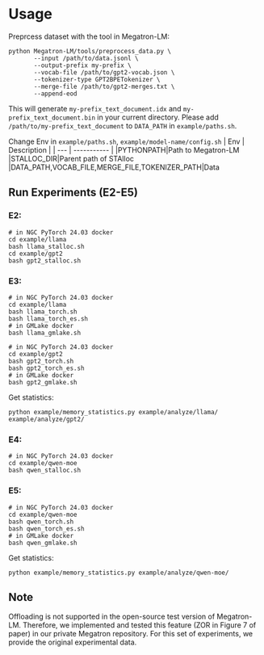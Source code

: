 # Usage
Preprcess dataset with the tool in Megatron-LM:
```shell
python Megatron-LM/tools/preprocess_data.py \
       --input /path/to/data.jsonl \
       --output-prefix my-prefix \
       --vocab-file /path/to/gpt2-vocab.json \
       --tokenizer-type GPT2BPETokenizer \
       --merge-file /path/to/gpt2-merges.txt \
       --append-eod
```
This will generate `my-prefix_text_document.idx` and `my-prefix_text_document.bin` in your current directory. Please add `/path/to/my-prefix_text_document` to `DATA_PATH` in `example/paths.sh`.

 Change Env in `example/paths.sh`, `example/model-name/config.sh`
| Env | Description |
| --- | ----------- |
|PYTHONPATH|Path to Megatron-LM
|STALLOC_DIR|Parent path of STAlloc
|DATA_PATH,VOCAB_FILE,MERGE_FILE,TOKENIZER_PATH|Data

## Run Experiments (E2-E5)
### E2: 
```shell
# in NGC PyTorch 24.03 docker
cd example/llama
bash llama_stalloc.sh
cd example/gpt2
bash gpt2_stalloc.sh
```

### E3:
```shell
# in NGC PyTorch 24.03 docker
cd example/llama
bash llama_torch.sh
bash llama_torch_es.sh
# in GMLake docker
bash llama_gmlake.sh

# in NGC PyTorch 24.03 docker
cd example/gpt2
bash gpt2_torch.sh
bash gpt2_torch_es.sh
# in GMLake docker
bash gpt2_gmlake.sh
```

Get statistics:
```shell
python example/memory_statistics.py example/analyze/llama/ example/analyze/gpt2/
```

### E4:
```shell
# in NGC PyTorch 24.03 docker
cd example/qwen-moe
bash qwen_stalloc.sh
```

### E5:
```shell
# in NGC PyTorch 24.03 docker
cd example/qwen-moe
bash qwen_torch.sh
bash qwen_torch_es.sh
# in GMLake docker
bash qwen_gmlake.sh
```

Get statistics:
```shell
python example/memory_statistics.py example/analyze/qwen-moe/
```

## Note
Offloading is not supported in the open-source test version of Megatron-LM. Therefore, we implemented and tested this feature (ZOR in Figure 7 of paper) in our private Megatron repository. For this set of experiments, we provide the original experimental data.